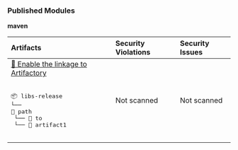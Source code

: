 

<h3>Published Modules</h3>



**maven**



| Artifacts | Security Violations | Security Issues |
| :------------ | :--------------------- | :------------------ |
| <a href="https://jfrog.com/help/r/jfrog-and-github-integration-guide/jfrog-and-github-integration-features-matrix">🐸 Enable the linkage to Artifactory</a><br><br><pre>📦 libs-release<br>└── 📁 path<br>    └── 📁 to<br>        └── 📄 artifact1<br><br></pre> | Not scanned | Not scanned |
